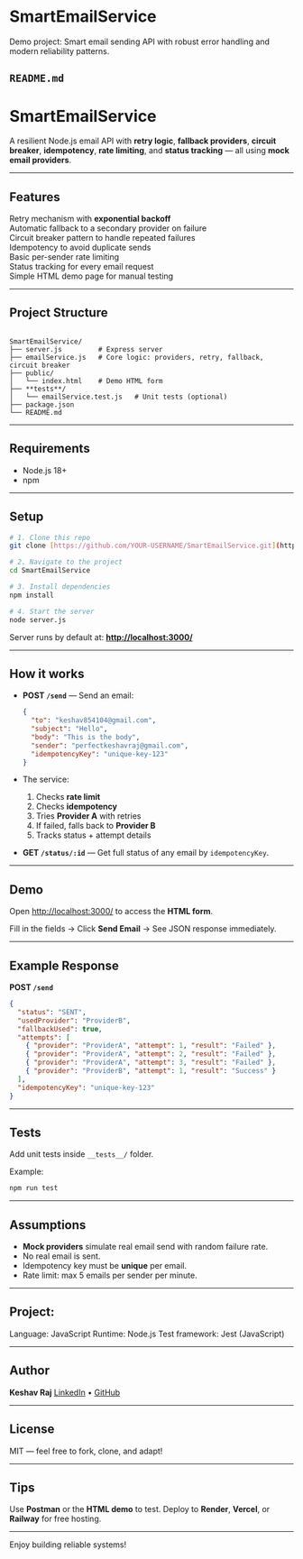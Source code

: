 # SmartEmailService
Demo project: Smart email sending API with robust error handling and modern reliability patterns.


##  **`README.md`**
# SmartEmailService

A resilient Node.js email API with **retry logic**, **fallback providers**, **circuit breaker**, **idempotency**, **rate limiting**, and **status tracking** — all using **mock email providers**.

---

##  Features
Retry mechanism with **exponential backoff**  
Automatic fallback to a secondary provider on failure  
Circuit breaker pattern to handle repeated failures  
Idempotency to avoid duplicate sends  
Basic per-sender rate limiting  
Status tracking for every email request  
Simple HTML demo page for manual testing

---

## Project Structure

```

SmartEmailService/
├── server.js         # Express server
├── emailService.js   # Core logic: providers, retry, fallback, circuit breaker
├── public/
│   └── index.html    # Demo HTML form
├── **tests**/
│   └── emailService.test.js   # Unit tests (optional)
├── package.json
└── README.md

````

---

## Requirements

- Node.js 18+
- npm

---

##  Setup

```bash
# 1. Clone this repo
git clone [https://github.com/YOUR-USERNAME/SmartEmailService.git](https://github.com/mrperfect2003/SmartEmailService.git)

# 2. Navigate to the project
cd SmartEmailService

# 3. Install dependencies
npm install

# 4. Start the server
node server.js
````

Server runs by default at: **[http://localhost:3000/](http://localhost:3000/)**

---

## How it works

* **POST `/send`** — Send an email:

  ```json
  {
    "to": "keshav854104@gmail.com",
    "subject": "Hello",
    "body": "This is the body",
    "sender": "perfectkeshavraj@gmail.com",
    "idempotencyKey": "unique-key-123"
  }
  ```

* The service:

  1. Checks **rate limit**
  2. Checks **idempotency**
  3. Tries **Provider A** with retries
  4. If failed, falls back to **Provider B**
  5. Tracks status + attempt details

* **GET `/status/:id`** — Get full status of any email by `idempotencyKey`.

---

## Demo

Open [http://localhost:3000/](http://localhost:3000/) to access the **HTML form**.

Fill in the fields → Click **Send Email** → See JSON response immediately.

---

## Example Response

**POST `/send`**

```json
{
  "status": "SENT",
  "usedProvider": "ProviderB",
  "fallbackUsed": true,
  "attempts": [
    { "provider": "ProviderA", "attempt": 1, "result": "Failed" },
    { "provider": "ProviderA", "attempt": 2, "result": "Failed" },
    { "provider": "ProviderA", "attempt": 3, "result": "Failed" },
    { "provider": "ProviderB", "attempt": 1, "result": "Success" }
  ],
  "idempotencyKey": "unique-key-123"
}
```

---

##  Tests

Add unit tests inside `__tests__/` folder.

Example:

```bash
npm run test
```

---

##  Assumptions

* **Mock providers** simulate real email send with random failure rate.
* No real email is sent.
* Idempotency key must be **unique** per email.
* Rate limit: max 5 emails per sender per minute.

---

## Project:
 Language: JavaScript
 Runtime: Node.js
 Test framework: Jest (JavaScript)

 ---

##  Author

**Keshav Raj**
[LinkedIn](https://www.linkedin.com/in/keshavraj18) • [GitHub](https://github.com/mrperfect2003)

---

##  License

MIT — feel free to fork, clone, and adapt!

---

##  Tips

 Use **Postman** or the **HTML demo** to test.
 Deploy to **Render**, **Vercel**, or **Railway** for free hosting.

---

Enjoy building reliable systems! 

